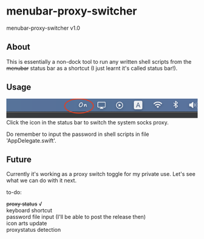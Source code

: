 # menubar-proxy-switcher

menubar-proxy-switcher v1.0


About
-----

This is essentially a non-dock tool to run any written shell scripts from the ~~menubar~~ status bar as a shortcut (I just learnt it's called status bar!). 



Usage
-----

![image](/img/screenshot.png)  
Click the icon in the status bar to switch the system socks proxy.


Do remember to input the password in shell scripts in file 'AppDelegate.swift'.



Future
------

Currently it's working as a proxy switch toggle for my private use. Let's see what we can do with it next.



to-do:  
  
  ~~proxy status~~ √  
  keyboard shortcut  
  password file input (I'll be able to post the release then)    
  icon arts update  
  proxystatus detection  
